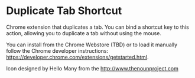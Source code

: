 Duplicate Tab Shortcut
==========

Chrome extension that duplicates a tab. You can bind a shortcut key to this action, allowing you to duplicate a tab without using the mouse.

You can install from the Chrome Webstore (TBD) or to load it manually follow the Chrome developer instructions: https://developer.chrome.com/extensions/getstarted.html.


Icon designed by Hello Many from the http://www.thenounproject.com